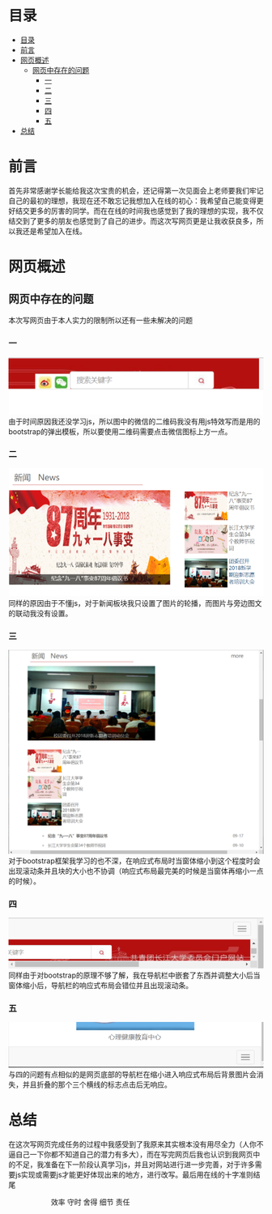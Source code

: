 # 目录
<!-- TOC -->

- [目录](#目录)
- [前言](#前言)
- [网页概述](#网页概述)
    - [网页中存在的问题](#网页中存在的问题)
        - [一](#一)
        - [二](#二)
        - [三](#三)
        - [四](#四)
        - [五](#五)
- [总结](#总结)

<!-- /TOC -->
# 前言
首先非常感谢学长能给我这次宝贵的机会，还记得第一次见面会上老师要我们牢记自己的最初的理想，我现在还不敢忘记我想加入在线的初心：我希望自己能变得更好结交更多的厉害的同学。而在在线的时间我也感觉到了我的理想的实现，我不仅结交到了更多的朋友也感觉到了自己的进步。而这次写网页更是让我收获良多，所以我还是希望加入在线。
# 网页概述
## 网页中存在的问题
本次写网页由于本人实力的限制所以还有一些未解决的问题
### 一
![Alt text](images/草图1.png)
由于时间原因我还没学习js，所以图中的微信的二维码我没有用js特效写而是用的bootstrap的弹出模板，所以要使用二维码需要点击微信图标上方一点。
### 二
![Alt text](images/草图2.png)
同样的原因由于不懂js，对于新闻板块我只设置了图片的轮播，而图片与旁边图文的联动我没有设置。
### 三
![Alt text](images/草图3.png)
对于bootstrap框架我学习的也不深，在响应式布局时当窗体缩小到这个程度时会出现滚动条并且块的大小也不协调（响应式布局最完美的时候是当窗体再缩小一点的时候）。
### 四
![Alt text](images/草图4.png)
同样由于对bootstrap的原理不够了解，我在导航栏中嵌套了东西并调整大小后当窗体缩小后，导航栏的响应式布局会错位并且出现滚动条。
### 五
![Alt text](images/草图5.png)
与四的问题有点相似的是网页底部的导航栏在缩小进入响应式布局后背景图片会消失，并且折叠的那个三个横线的标志点击后无响应。
# 总结
在这次写网页完成任务的过程中我感受到了我原来其实根本没有用尽全力（人你不逼自己一下你都不知道自己的潜力有多大），而在写完网页后我也认识到我网页中的不足，我准备在下一阶段认真学习js，并且对网站进行进一步完善，对于许多需要js实现或需要js才能更好体现出来的地方，进行改写。最后用在线的十字准则结尾

&emsp;&emsp;&emsp;&emsp;&emsp;&emsp;效率  守时  舍得  细节  责任

